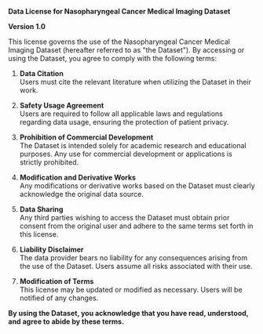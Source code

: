 **Data License for Nasopharyngeal Cancer Medical Imaging Dataset**

**Version 1.0**

This license governs the use of the Nasopharyngeal Cancer Medical Imaging Dataset (hereafter referred to as "the Dataset"). By accessing or using the Dataset, you agree to comply with the following terms:

1. **Data Citation**  
   Users must cite the relevant literature when utilizing the Dataset in their work.

2. **Safety Usage Agreement**  
   Users are required to follow all applicable laws and regulations regarding data usage, ensuring the protection of patient privacy.

3. **Prohibition of Commercial Development**  
   The Dataset is intended solely for academic research and educational purposes. Any use for commercial development or applications is strictly prohibited.

4. **Modification and Derivative Works**  
   Any modifications or derivative works based on the Dataset must clearly acknowledge the original data source.

5. **Data Sharing**  
   Any third parties wishing to access the Dataset must obtain prior consent from the original user and adhere to the same terms set forth in this license.

6. **Liability Disclaimer**  
   The data provider bears no liability for any consequences arising from the use of the Dataset. Users assume all risks associated with their use.

7. **Modification of Terms**  
   This license may be updated or modified as necessary. Users will be notified of any changes.

**By using the Dataset, you acknowledge that you have read, understood, and agree to abide by these terms.**